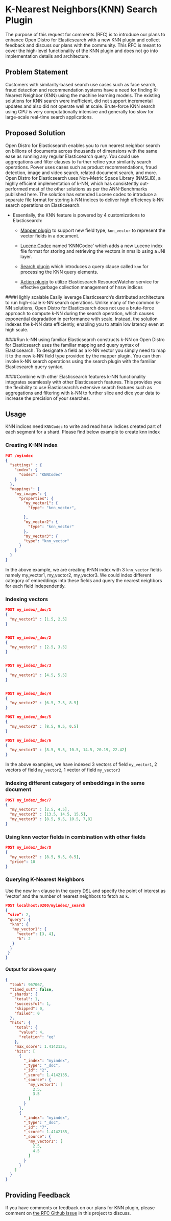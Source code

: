 # K-Nearest Neighbors(KNN) Search Plugin

The purpose of this request for comments (RFC) is to introduce our plans to enhance Open Distro for Elasticsearch with a new KNN plugin and collect feedback and discuss our plans with the community. This RFC is meant to cover the high-level functionality of the KNN plugin and does not go into implementation details and architecture.

## Problem Statement
Customers with similarity-based search use cases such as face search, fraud detection and recommendation systems have a need for finding K-Nearest Neighbor (KNN) using the machine learning models. The existing solutions for KNN search were inefficient, did not support incremental updates and also did not operate well at scale. Brute-force KNN search using CPU is very computationally intensive and generally too slow for large-scale real-time search applications.

## Proposed Solution

Open Distro for Elasticsearch enables you to run nearest neighbor search on billions of documents across thousands of dimensions with the same ease as running any regular Elasticsearch query. You could use aggregations and filter clauses to further refine your similarity search operations. Power uses cases such as product recommendations, fraud detection, image and video search, related document search, and more.
Open Distro for Elasticsearch uses Non-Metric Space Library (NMSLIB), a highly efficient implementation of k-NN, which has consistently out-performed most of the other solutions as per the ANN-Benchmarks published here. The solution has extended Lucene codec to introduce a separate file format for storing k-NN indices to deliver high efficiency k-NN search operations on Elasticsearch.

* Essentially, the KNN feature is powered by 4 customizations to Elasticsearch:
    * [Mapper plugin](https://www.elastic.co/guide/en/elasticsearch/plugins/current/mapper.html) to support new field type, ```knn_vector``` to represent the vector fields in a document.

    * [Lucene Codec](https://www.elastic.co/blog/what-is-an-apache-lucene-codec) named ‘KNNCodec’ which adds a new Lucene index file format for storing and retrieving the vectors in nmslib using a JNI layer.

    * [Search plugin](https://static.javadoc.io/org.elasticsearch/elasticsearch/7.1.1/org/elasticsearch/plugins/SearchPlugin.html) which introduces a query clause called ```knn``` for processing the KNN query elements.

    * [Action plugin](https://static.javadoc.io/org.elasticsearch/elasticsearch/7.1.1/org/elasticsearch/plugins/ActionPlugin.html) to utilize Elasticsearch ResourceWatcher service for effective garbage collection management of hnsw indices

####Highly scalable
Easily leverage Elasticsearch’s distributed architecture to run high-scale k-NN search operations.  Unlike many of the common k-NN solutions, Open Distro for Elasticsearch does not use a brute-force approach to compute k-NN during the search operation, which causes exponential degradation in performance with scale. Instead, the solution indexes the k-NN data efficiently, enabling you to attain low latency even at high scale.

####Run k-NN using familiar Elasticsearch constructs
k-NN on Open Distro for Elasticsearch uses the familiar mapping and query syntax of Elasticsearch. To designate a field as a k-NN vector you simply need to map it to the new k-NN field type provided by the mapper plugin. You can then invoke k-NN search operations using the search plugin with the familiar Elasticsearch query syntax.

####Combine with other Elasticsearch features
k-NN functionality integrates seamlessly with other Elasticsearch features. This provides you the flexibility to use Elasticsearch’s extensive search features such as aggregations and filtering with k-NN to further slice and dice your data to increase the precision of your searches.

## Usage
KNN indices need ```KNNCodec``` to write and read hnsw indices created part of each segment for a shard. Please find below example to create knn index

### Creating K-NN index
``` JSON
PUT /myindex
{
  "settings" : {
    "index": {
      "codec": "KNNCodec"
    }
  },
  "mappings": {
    "my_images": {
      "properties": {
        "my_vector1": {
          "type": "knn_vector",

        },
        "my_vector2": {
          "type": "knn_vector"
        },
        "my_vector3": {
        "type": "knn_vector"
      }
    }
  }
}

```
In the above example, we are creating K-NN index with 3 ```knn_vector``` fields namely my_vector1, my_vector2, my_vector3. We could index different
category of embeddings into these fields and query the nearest neighbors for each field independently.

### Indexing vectors
``` JSON
POST my_index/_doc/1
{
  "my_vector1" : [1.5, 2.5]
}


POST my_index/_doc/2
{
  "my_vector1" : [2.5, 3.5]
}


POST my_index/_doc/3
{
  "my_vector1" : [4.5, 5.5]
}


POST my_index/_doc/4
{
  "my_vector2" : [6.5, 7.5, 8.5]
}

POST my_index/_doc/5
{
  "my_vector2" : [8.5, 9.5, 0.5]
}

POST my_index/_doc/6
{
  "my_vector3" : [8.5, 9.5, 10.5, 14.5, 20.19, 22.42]
}
```

In the above examples, we have indexed 3 vectors of field ```my_vector1```, 2 vectors of field ```my_vector2```, 1 vector of field ```my_vector3```

### Indexing different category of embeddings in the same document

``` JSON
POST my_index/_doc/7
{
  "my_vector1" : [2.5, 4.5],
  "my_vector2" : [13.5, 14.5, 15.5],
  "my_vector3" : [8.5, 9.5, 10.5, 7,8]
}
```

### Using knn vector fields in combination with other fields

``` JSON
POST my_index/_doc/8
{
  "my_vector2" : [8.5, 9.5, 0.5],
  "price": 10
}
```


### Querying K-Nearest Neighbors
Use the new ```knn``` clause in the query DSL and specify the point of interest as ‘vector’ and the number of
nearest neighbors to fetch as ```k```.

``` JSON
POST localhost:9200/myindex/_search
{
 “size”: 2,
 "query": {
  "knn": {
   "my_vector1": {
     "vector": [3, 4],
     "k": 2
   }
  }
 }
}
```
#### Output for above query

``` JSON
{
  "took": 967067,
  "timed_out": false,
  "_shards": {
    "total": 1,
    "successful": 1,
    "skipped": 0,
    "failed": 0
  },
  "hits": {
    "total": {
      "value": 4,
      "relation": "eq"
    },
    "max_score": 1.4142135,
    "hits": [
      {
        "_index": "myindex",
        "_type": "_doc",
        "_id": "2",
        "_score": 1.4142135,
        "_source": {
          "my_vector1": [
            2.5,
            3.5
          ]
        }
      },
      {
        "_index": "myindex",
        "_type": "_doc",
        "_id": "7",
        "_score": 1.4142135,
        "_source": {
          "my_vector1": [
            2.5,
            4.5
          ]
        }
      }
    ]
  }
}
```

## Providing Feedback

If you have comments or feedback on our plans for KNN plugin, please comment on [the RFC Github issue](../../issues/1) in this project to discuss.